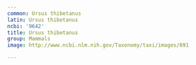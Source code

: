 ```yaml
---
common: Ursus thibetanus
latin: Ursus thibetanus
ncbi: '9642'
title: Ursus thibetanus
group: Mammals
image: http://www.ncbi.nlm.nih.gov/Taxonomy/taxi/images/691

---
```

